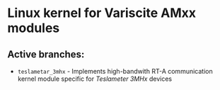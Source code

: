 # Linux kernel for Variscite AMxx modules

## Active branches:
- `teslametar_3mhx` - Implements high-bandwith RT-A communication kernel module specific for _Teslameter 3MHx_ devices
